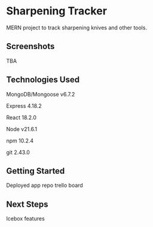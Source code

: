 # Sharpening Tracker

MERN project to track sharpening knives and other tools.

## Screenshots

TBA

## Technologies Used

MongoDB/Mongoose v6.7.2

Express 4.18.2

React 18.2.0

Node v21.6.1

npm 10.2.4

git 2.43.0

## Getting Started

Deployed app
repo
trello board

## Next Steps

Icebox features
